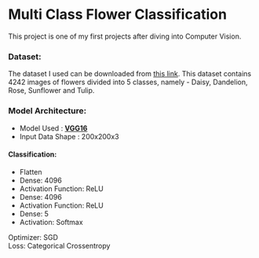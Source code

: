 # Multi Class Flower Classification

This project is one of my first projects after diving into Computer Vision.

### Dataset:
The dataset I used can be downloaded from [this link](https://www.kaggle.com/alxmamaev/flowers-recognition).
This dataset contains 4242 images of flowers divided into 5 classes, namely - Daisy, Dandelion, Rose, Sunflower and Tulip.
 
### Model Architecture:

- Model Used : [**VGG16**](https://www.mathworks.com/help/deeplearning/ref/vgg16.html;jsessionid=2ac869a30e2fb3236dbaeee06301)
- Input Data Shape : 200x200x3 <br />

#### Classification:
- Flatten
- Dense: 4096
- Activation Function: ReLU
- Dense: 4096
- Activation Function: ReLU
- Dense: 5
- Activation: Softmax

Optimizer: SGD<br/>
Loss: Categorical Crossentropy
